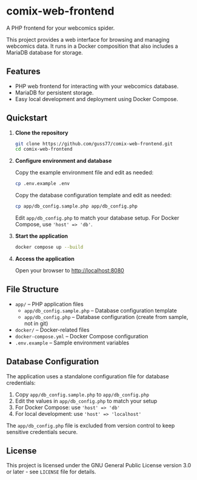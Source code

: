 # comix-web-frontend

A PHP frontend for your webcomics spider.

This project provides a web interface for browsing and managing webcomics data. It runs in a Docker composition that also includes a MariaDB database for storage.

## Features

- PHP web frontend for interacting with your webcomics database.
- MariaDB for persistent storage.
- Easy local development and deployment using Docker Compose.

## Quickstart

1. **Clone the repository**

   ```sh
   git clone https://github.com/guss77/comix-web-frontend.git
   cd comix-web-frontend
   ```

2. **Configure environment and database**

   Copy the example environment file and edit as needed:

   ```sh
   cp .env.example .env
   ```

   Copy the database configuration template and edit as needed:

   ```sh
   cp app/db_config.sample.php app/db_config.php
   ```

   Edit `app/db_config.php` to match your database setup. For Docker Compose, use `'host' => 'db'`.

3. **Start the application**

   ```sh
   docker compose up --build
   ```

4. **Access the application**

   Open your browser to [http://localhost:8080](http://localhost:8080)

## File Structure

- `app/` – PHP application files
  - `app/db_config.sample.php` – Database configuration template
  - `app/db_config.php` – Database configuration (create from sample, not in git)
- `docker/` – Docker-related files
- `docker-compose.yml` – Docker Compose configuration
- `.env.example` – Sample environment variables

## Database Configuration

The application uses a standalone configuration file for database credentials:

1. Copy `app/db_config.sample.php` to `app/db_config.php`
2. Edit the values in `app/db_config.php` to match your setup
3. For Docker Compose: use `'host' => 'db'`
4. For local development: use `'host' => 'localhost'`

The `app/db_config.php` file is excluded from version control to keep sensitive credentials secure.

## License

This project is licensed under the GNU General Public License version 3.0 or later - see `LICENSE` file for details.
